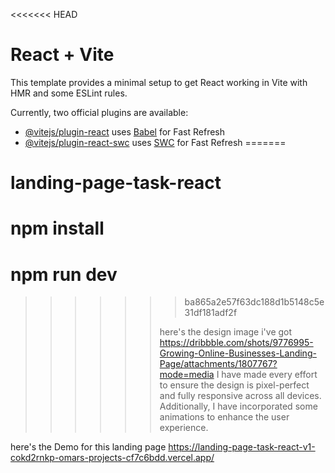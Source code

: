 <<<<<<< HEAD
# React + Vite

This template provides a minimal setup to get React working in Vite with HMR and some ESLint rules.

Currently, two official plugins are available:

- [@vitejs/plugin-react](https://github.com/vitejs/vite-plugin-react/blob/main/packages/plugin-react/README.md) uses [Babel](https://babeljs.io/) for Fast Refresh
- [@vitejs/plugin-react-swc](https://github.com/vitejs/vite-plugin-react-swc) uses [SWC](https://swc.rs/) for Fast Refresh
=======
# landing-page-task-react

# npm install
# npm run dev
>>>>>>> ba865a2e57f63dc188d1b5148c5e31df181adf2f
>>>>>>
>>>>>>here's the design image i've got
https://dribbble.com/shots/9776995-Growing-Online-Businesses-Landing-Page/attachments/1807767?mode=media
I have made every effort to ensure the design is pixel-perfect and fully responsive across all devices. Additionally, I have incorporated some animations to enhance the user experience.



here's the Demo for this landing page
https://landing-page-task-react-v1-cokd2rnkp-omars-projects-cf7c6bdd.vercel.app/
